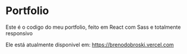 # Portfolio

Este é o codigo do meu portfolio, feito em React com Sass e totalmente responsivo

Ele está atualmente disponivel em:
https://brenodobroski.vercel.com


